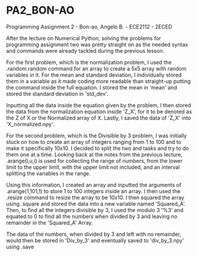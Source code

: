 # PA2_BON-AO
Programming Assignment 2 - Bon-ao, Angelo B. - ECE2112 - 2ECED

After the lecture on Numerical Python, solving the problems for programming assignment two was pretty straight on as the needed syntax and commands were already tackled during the previous lesson.

For the first problem, which is the normalization problem, I used the .random.random command for an array to create a 5x5 array with random variables in it. 
For the mean and standard deviation, I individually stored them in a variable as it made coding more readable than straight-up putting the command inside the full equation. 
I stored the mean in 'mean' and stored the standard deviation in 'std_dev'. 

Inputting all the data inside the equation given by the problem, I then stored the data from the normalization equation inside 'Z_X', for it to be denoted as the Z of X or the Normalized array of X. Lastly, I saved the data of 'Z_X' into 'X_normalized.npy'.

For the second problem, which is the Divisible by 3 problem, I was initially stuck on how to create an array of integers ranging from 1 to 100 and to make it specifically 10x10. I decided to split the two and tasks and try to do them one at a time. Looking back at the notes from the previous lecture, .arange(l,u,i) is used for collecting the range of numbers, from the lower limit to the upper limit, with the upper limit not included, and an interval splitting the variables in the range.

Using this information, I created an array and inputted the arguments of .arange(1,101,1) to store 1 to 100 integers inside an array. I then used the .resize command to resize the array to be 10x10.
I then squared the array using .square and stored the data into a new variable named 'Squared_A'. Then, to find all the integers divisible by 3, I used the modulo 3 '%3' and equated to 0 to find all the numbers when divided by 3 and leaving no remainder in the 'Squared_A' Array.

The data of the numbers, when divided by 3 and left with no remainder, would then be stored in 'Div_by_3' and eventually saved to 'div_by_3.npy' using .save

